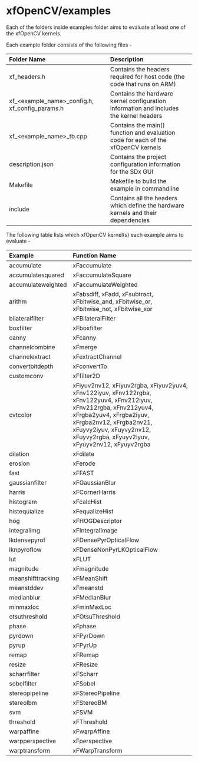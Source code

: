 # xfOpenCV/examples
Each of the folders inside examples folder aims to evaluate at least one of the xfOpenCV kernels.

Each example folder consists of the following files -

| Folder Name | Description |
| :------------- | :------------- |
| xf_headers.h | Contains the headers required for host code (the code that runs on ARM) |
| xf_<example_name>_config.h, xf_config_params.h | Contains the hardware kernel configuration information and includes the kernel headers |
| xf_<example_name>_tb.cpp | Contains the main() function and evaluation code for each of the xfOpenCV kernels |
| description.json | Contains the project configuration information for the SDx GUI |
| Makefile | Makefile to build the example in commandline |
| include | Contains all the headers which define the hardware kernels and their dependencies |

The following table lists which xfOpenCV kernel(s) each example aims to evaluate -

| Example | Function Name |
| :------------- | :------------- |
| accumulate | xFaccumulate |
| accumulatesquared | xFaccumulateSquare |
| accumulateweighted | xFaccumulateWeighted |
| arithm | xFabsdiff, xFadd, xFsubtract, xFbitwise_and, xFbitwise_or, xFbitwise_not, xFbitwise_xor |
| bilateralfilter | xFBilateralFilter |
| boxfilter | xFboxfilter |
| canny | xFcanny |
| channelcombine | xFmerge |
| channelextract | xFextractChannel |
| convertbitdepth | xFconvertTo |
| customconv | xFfilter2D |
| cvtcolor | xFiyuv2nv12, xFiyuv2rgba, xFiyuv2yuv4, xFnv122iyuv, xFnv122rgba, xFnv122yuv4, xFnv212iyuv, xFnv212rgba, xFnv212yuv4, xFrgba2yuv4, xFrgba2iyuv, xFrgba2nv12, xFrgba2nv21, xFuyvy2iyuv, xFuyvy2nv12, xFuyvy2rgba, xFyuyv2iyuv, xFyuyv2nv12, xFyuyv2rgba |
| dilation | xFdilate |
| erosion | xFerode |
| fast | xFFAST |
| gaussianfilter | xFGaussianBlur |
| harris | xFCornerHarris |
| histogram | xFcalcHist |
| histequialize | xFequalizeHist |
| hog | xFHOGDescriptor |
| integralimg | xFIntegralImage |
| lkdensepyrof | xFDensePyrOpticalFlow |
| lknpyroflow | xFDenseNonPyrLKOpticalFlow |
| lut | xFLUT |
| magnitude | xFmagnitude |
| meanshifttracking | xFMeanShift |
| meanstddev | xFmeanstd |
| medianblur | xFMedianBlur |
| minmaxloc | xFminMaxLoc |
| otsuthreshold | xFOtsuThreshold |
| phase | xFphase |
| pyrdown | xFPyrDown |
| pyrup | xFPyrUp |
| remap | xFRemap |
| resize | xFResize |
| scharrfilter | xFScharr |
| sobelfilter | xFSobel |
| stereopipeline | xFStereoPipeline |
| stereolbm | xFStereoBM |
| svm | xFSVM |
| threshold | xFThreshold |
| warpaffine | xFwarpAffine |
| warpperspective | xFperspective |
| warptransform | xFWarpTransform |
